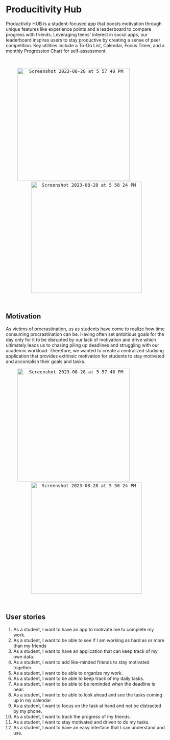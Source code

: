 # Producitivity Hub
Productivity HUB is a student-focused app that boosts motivation through unique features like experience points and a leaderboard to compare progress with friends. Leveraging teens' interest in social apps, our leaderboard inspires users to stay productive by creating a sense of peer competition. Key utilities include a To-Do List, Calendar, Focus Timer, and a monthly Progression Chart for self-assessment.

<br>
  
  <p align="center">
     <kbd> <img width="352" alt="Screenshot 2023-08-28 at 5 57 48 PM" src="https://github.com/ongweijie7/ProHub/assets/79468312/e1b649d2-326d-4531-b370-49a4da10103e"> </kbd>
      &nbsp;&nbsp;&nbsp;&nbsp;&nbsp;&nbsp;&nbsp;&nbsp;&nbsp;&nbsp;&nbsp;&nbsp;&nbsp;&nbsp;&nbsp;&nbsp;&nbsp;&nbsp;
    <kbd> <img width="347" alt="Screenshot 2023-08-28 at 5 58 24 PM"   src="https://github.com/ongweijie7/ProHub/assets/79468312/22d25401-9b63-4668-b13f-66103a6799a8"> </kbd>
  </p>

<br>



## Motivation
As victims of procrastination, us as students have come to realize how time consuming procrastination can be. Having often set ambitious goals for the day only for it to be disrupted by our lack of motivation and drive which ultimately leads us to chasing piling up deadlines and struggling with our academic workload. Therefore, we wanted to create a centralized studying application that provides extrinsic motivation for students to stay motivated and accomplish their goals and tasks. 
<br>
  <p align="center">
     <kbd> <img width="352" alt="Screenshot 2023-08-28 at 5 57 48 PM" src="https://github.com/ongweijie7/ProHub/assets/79468312/5b11cf21-22bf-404c-8b76-48a8a84773b5"> </kbd>
      &nbsp;&nbsp;&nbsp;&nbsp;&nbsp;&nbsp;&nbsp;&nbsp;&nbsp;&nbsp;&nbsp;&nbsp;&nbsp;&nbsp;&nbsp;&nbsp;&nbsp;&nbsp;
    <kbd> <img width="347" alt="Screenshot 2023-08-28 at 5 58 24 PM"   src="https://github.com/ongweijie7/ProHub/assets/79468312/788878a3-d664-48c6-b633-ceb9bdc03a8f"> </kbd>
  </p>
<br>

## User stories
1. As a student, I want to have an app to motivate me to complete my work.
1. As a student, I want to be able to see if I am working as hard as or more than my friends
1. As a student, I want to have an application that can keep track of my own data.
1. As a student, I want to add like-minded friends to stay motivated together.
1. As a student, I want to be able to organize my work.
1. As a student, I want to be able to keep track of my daily tasks.
1. As a student, I want to be able to be reminded when the deadline is near.
1. As a student, I want to be able to look ahead and see the tasks coming up in my calendar
1. As a student, I want to focus on the task at hand and not be distracted by my phone.
1. As a student, I want to track the progress of my friends.
1. As a student, I want to stay motivated and driven to do my tasks.
1. As a student, I want to have an easy interface that I can understand and use.
